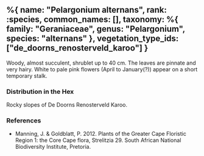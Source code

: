%{
    name: "Pelargonium alternans",
    rank: :species,
    common_names: [],
    taxonomy: %{
        family: "Geraniaceae",
        genus: "Pelargonium",
        species: "alternans"
    },
    vegetation_type_ids: ["de_doorns_renosterveld_karoo"]
}
---

Woody, almost succulent, shrublet up to 40 cm. The leaves are pinnate and very hairy. White to pale pink flowers (April to January(?)) appear on a short temporary stalk.

<!-- read more -->

### Distribution in the Hex

Rocky slopes of De Doorns Renosterveld Karoo.

### References

* Manning, J. & Goldblatt, P. 2012. Plants of the Greater Cape Floristic Region 1: the Core Cape flora, Strelitzia 29. South African National Biodiversity Institute, Pretoria.
